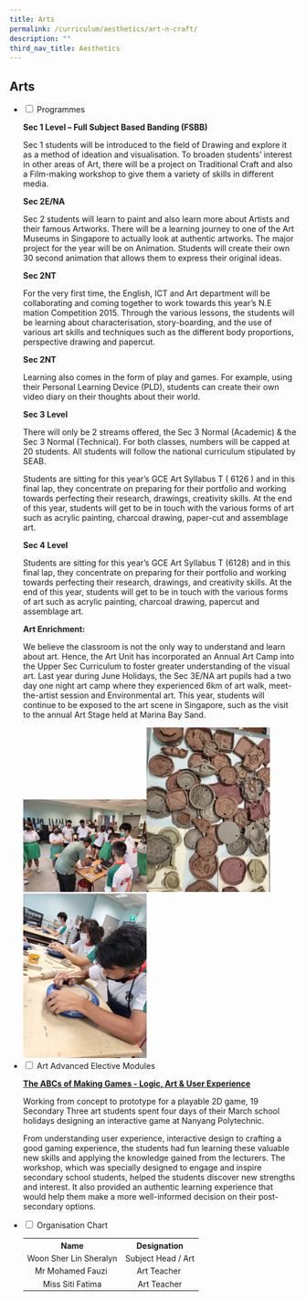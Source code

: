 ```yaml
---
title: Arts
permalink: /curriculum/aesthetics/art-n-craft/
description: ""
third_nav_title: Aesthetics
---
```

## Arts

<ul class="jekyllcodex_accordion">
<li><input id="accordion1" type="checkbox"> <label for="accordion1">Programmes</label>
<div>
<p><strong>Sec 1 Level – Full Subject Based Banding (FSBB)</strong></p>
<p>Sec 1 students will be introduced to the field of Drawing and explore it as a method of ideation and visualisation. To broaden students’ interest in other areas of Art, there will be a project on Traditional Craft and also a Film-making workshop to give them a variety of skills in different media.</p>
<p><strong>Sec 2E/NA</strong></p>
<p>Sec 2 students will learn to paint and also learn more about Artists and their famous Artworks. There will be a learning journey to one of the Art Museums in Singapore to actually look at authentic artworks. The major project for the year will be on Animation. Students will create their own 30 second animation that allows them to express their original ideas.</p>
<p><strong>Sec 2NT</strong></p>
<p>For the very first time, the English, ICT and Art department will be collaborating and coming together to work towards this year’s N.E mation Competition 2015. Through the various lessons, the students will be learning about characterisation, story-boarding, and the use of various art skills and techniques such as the different body proportions, perspective drawing and papercut.</p>
<p><strong>Sec 2NT</strong></p>
<p>Learning also comes in the form of play and games. For example, using their Personal Learning Device (PLD), students can create their own video diary on their thoughts about their world.</p>
<p><strong>Sec 3 Level</strong></p>
<p>There will only be 2 streams offered, the Sec 3 Normal (Academic) &amp; the Sec 3 Normal (Technical). For both classes, numbers will be capped at 20 students. All students will follow the national curriculum stipulated by SEAB.</p>
<p>Students are sitting for this year’s GCE Art Syllabus T ( 6126 ) and in this final lap, they concentrate on preparing for their portfolio and working towards perfecting their research, drawings, creativity skills. At the end of this year, students will get to be in touch with the various forms of art such as acrylic painting, charcoal drawing, paper-cut and assemblage art.</p>
<p><strong>Sec 4 Level</strong></p>
<p>Students are sitting for this year’s GCE Art Syllabus T (6128) and in this final lap, they concentrate on preparing for their portfolio and working towards perfecting their research, drawings, and creativity skills. At the end of this year, students will get to be in touch with the various forms of art such as acrylic painting, charcoal drawing, papercut and assemblage art.
</p><p><strong>Art Enrichment:</strong></p>
<p>We believe the classroom is not the only way to understand and learn about art. Hence, the Art Unit has incorporated an Annual Art Camp into the Upper Sec Curriculum to foster greater understanding of the visual art. Last year during June Holidays, the Sec 3E/NA art pupils had a two day one night art camp where they experienced 6km of art walk, meet-the-artist session and Environmental art. This year, students will continue to be exposed to the art scene in Singapore, such as the visit to the annual Art Stage held at Marina Bay Sand.</p><img style="width: 45%;" src="/images/CeramicsMrAhmad01.jpg"><img style="width: 45%;" src="/images/CeramicsMrAhmad02.jpg"><img style="width: 45%;" src="/images/CeramicsMrAhmad03.jpg">

</div></li><li><input id="accordion2" type="checkbox"> <label for="accordion2">Art Advanced Elective Modules</label>
<div>
<p><strong><u>The ABCs of Making Games - Logic, Art &amp; User Experience</u></strong></p>

<p>Working from concept to prototype for a playable 2D game, 19 Secondary Three art students spent four days of their March school holidays designing an interactive game at Nanyang Polytechnic.</p>
<p>From understanding user experience, interactive design to crafting a good gaming experience, the students had fun learning these valuable new skills and applying the knowledge gained from the lecturers. The workshop, which was specially designed to engage and inspire secondary school students, helped the students discover new strengths and interest. It also provided an authentic learning experience that would help them make a more well-informed decision on their post-secondary options.</p>
</div>
</li>
<li><input id="accordion3" type="checkbox"> <label for="accordion3">Organisation Chart</label>
<div>
<table style="margin-left: auto; margin-right: auto;">
<tbody>
<tr>
<th style="text-align: center;">Name</th>
<th style="text-align: center;">Designation</th>
</tr>
<tr style="text-align: center;">
<td>Woon Sher Lin Sheralyn</td>
<td>Subject Head / Art</td>
</tr>
<tr style="text-align: center;">
<td>Mr Mohamed Fauzi&nbsp;</td>
<td>Art Teacher&nbsp;</td>
</tr>
<tr style="text-align: center;">
<td>Miss Siti Fatima</td>
<td>Art Teacher</td>
</tr>
</tbody>
</table>
</div>
</li>
</ul>
	